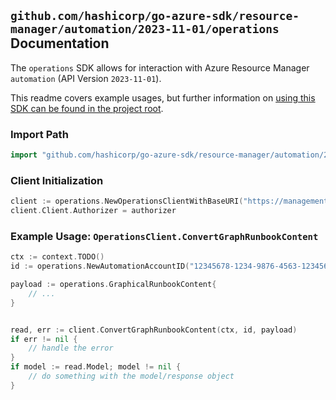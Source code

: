 
## `github.com/hashicorp/go-azure-sdk/resource-manager/automation/2023-11-01/operations` Documentation

The `operations` SDK allows for interaction with Azure Resource Manager `automation` (API Version `2023-11-01`).

This readme covers example usages, but further information on [using this SDK can be found in the project root](https://github.com/hashicorp/go-azure-sdk/tree/main/docs).

### Import Path

```go
import "github.com/hashicorp/go-azure-sdk/resource-manager/automation/2023-11-01/operations"
```


### Client Initialization

```go
client := operations.NewOperationsClientWithBaseURI("https://management.azure.com")
client.Client.Authorizer = authorizer
```


### Example Usage: `OperationsClient.ConvertGraphRunbookContent`

```go
ctx := context.TODO()
id := operations.NewAutomationAccountID("12345678-1234-9876-4563-123456789012", "example-resource-group", "automationAccountValue")

payload := operations.GraphicalRunbookContent{
	// ...
}


read, err := client.ConvertGraphRunbookContent(ctx, id, payload)
if err != nil {
	// handle the error
}
if model := read.Model; model != nil {
	// do something with the model/response object
}
```
